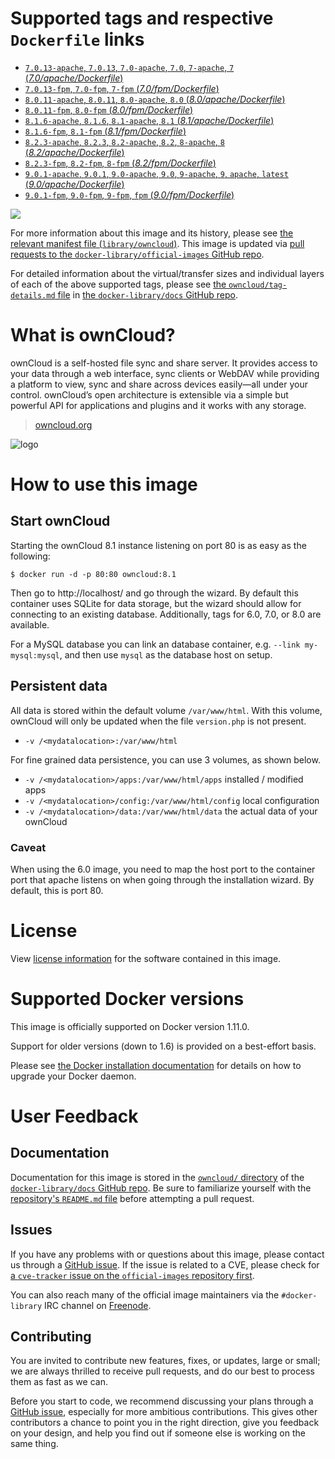 # Supported tags and respective `Dockerfile` links

-	[`7.0.13-apache`, `7.0.13`, `7.0-apache`, `7.0`, `7-apache`, `7` (*7.0/apache/Dockerfile*)](https://github.com/docker-library/owncloud/blob/51ac31c7508da311b2cbc7b78d0d778d2e04f59d/7.0/apache/Dockerfile)
-	[`7.0.13-fpm`, `7.0-fpm`, `7-fpm` (*7.0/fpm/Dockerfile*)](https://github.com/docker-library/owncloud/blob/c4860084f5175595c7243b2712ca95e79c62caa8/7.0/fpm/Dockerfile)
-	[`8.0.11-apache`, `8.0.11`, `8.0-apache`, `8.0` (*8.0/apache/Dockerfile*)](https://github.com/docker-library/owncloud/blob/cfaf356a29c8d14e3a31d19bf778a7beaf4fd2e4/8.0/apache/Dockerfile)
-	[`8.0.11-fpm`, `8.0-fpm` (*8.0/fpm/Dockerfile*)](https://github.com/docker-library/owncloud/blob/0aacd0ef10b4bd0d7a9e29433ab38376324d2667/8.0/fpm/Dockerfile)
-	[`8.1.6-apache`, `8.1.6`, `8.1-apache`, `8.1` (*8.1/apache/Dockerfile*)](https://github.com/docker-library/owncloud/blob/7cd59e114e57af0c0d08144ec79cbfbcdf8d0fff/8.1/apache/Dockerfile)
-	[`8.1.6-fpm`, `8.1-fpm` (*8.1/fpm/Dockerfile*)](https://github.com/docker-library/owncloud/blob/49f10ce1af40883e9499b8e7613375bbfb11476f/8.1/fpm/Dockerfile)
-	[`8.2.3-apache`, `8.2.3`, `8.2-apache`, `8.2`, `8-apache`, `8` (*8.2/apache/Dockerfile*)](https://github.com/docker-library/owncloud/blob/0b21422e305b503f59732f70b6f85e4234151a35/8.2/apache/Dockerfile)
-	[`8.2.3-fpm`, `8.2-fpm`, `8-fpm` (*8.2/fpm/Dockerfile*)](https://github.com/docker-library/owncloud/blob/998e99fcfb0eb917c01504ddf0f544e771856ffc/8.2/fpm/Dockerfile)
-	[`9.0.1-apache`, `9.0.1`, `9.0-apache`, `9.0`, `9-apache`, `9`, `apache`, `latest` (*9.0/apache/Dockerfile*)](https://github.com/docker-library/owncloud/blob/bfaaed8dc729f4e704b651594d9873e33ef834bd/9.0/apache/Dockerfile)
-	[`9.0.1-fpm`, `9.0-fpm`, `9-fpm`, `fpm` (*9.0/fpm/Dockerfile*)](https://github.com/docker-library/owncloud/blob/bfaaed8dc729f4e704b651594d9873e33ef834bd/9.0/fpm/Dockerfile)

[![](https://badge.imagelayers.io/owncloud:latest.svg)](https://imagelayers.io/?images=owncloud:7.0.13-apache,owncloud:7.0.13-fpm,owncloud:8.0.11-apache,owncloud:8.0.11-fpm,owncloud:8.1.6-apache,owncloud:8.1.6-fpm,owncloud:8.2.3-apache,owncloud:8.2.3-fpm,owncloud:9.0.1-apache,owncloud:9.0.1-fpm)

For more information about this image and its history, please see [the relevant manifest file (`library/owncloud`)](https://github.com/docker-library/official-images/blob/master/library/owncloud). This image is updated via [pull requests to the `docker-library/official-images` GitHub repo](https://github.com/docker-library/official-images/pulls?q=label%3Alibrary%2Fowncloud).

For detailed information about the virtual/transfer sizes and individual layers of each of the above supported tags, please see [the `owncloud/tag-details.md` file](https://github.com/docker-library/docs/blob/master/owncloud/tag-details.md) in [the `docker-library/docs` GitHub repo](https://github.com/docker-library/docs).

# What is ownCloud?

ownCloud is a self-hosted file sync and share server. It provides access to your data through a web interface, sync clients or WebDAV while providing a platform to view, sync and share across devices easily—all under your control. ownCloud’s open architecture is extensible via a simple but powerful API for applications and plugins and it works with any storage.

> [owncloud.org](https://owncloud.org/)

![logo](https://raw.githubusercontent.com/docker-library/docs/9d36b4ed7cabc35dbd3849272ba2bd7abe482172/owncloud/logo.png)

# How to use this image

## Start ownCloud

Starting the ownCloud 8.1 instance listening on port 80 is as easy as the following:

```console
$ docker run -d -p 80:80 owncloud:8.1
```

Then go to http://localhost/ and go through the wizard. By default this container uses SQLite for data storage, but the wizard should allow for connecting to an existing database. Additionally, tags for 6.0, 7.0, or 8.0 are available.

For a MySQL database you can link an database container, e.g. `--link my-mysql:mysql`, and then use `mysql` as the database host on setup.

## Persistent data

All data is stored within the default volume `/var/www/html`. With this volume, ownCloud will only be updated when the file `version.php` is not present.

-	`-v /<mydatalocation>:/var/www/html`

For fine grained data persistence, you can use 3 volumes, as shown below.

-	`-v /<mydatalocation>/apps:/var/www/html/apps` installed / modified apps
-	`-v /<mydatalocation>/config:/var/www/html/config` local configuration
-	`-v /<mydatalocation>/data:/var/www/html/data` the actual data of your ownCloud

### Caveat

When using the 6.0 image, you need to map the host port to the container port that apache listens on when going through the installation wizard. By default, this is port 80.

# License

View [license information](https://owncloud.org/contribute/agreement/) for the software contained in this image.

# Supported Docker versions

This image is officially supported on Docker version 1.11.0.

Support for older versions (down to 1.6) is provided on a best-effort basis.

Please see [the Docker installation documentation](https://docs.docker.com/installation/) for details on how to upgrade your Docker daemon.

# User Feedback

## Documentation

Documentation for this image is stored in the [`owncloud/` directory](https://github.com/docker-library/docs/tree/master/owncloud) of the [`docker-library/docs` GitHub repo](https://github.com/docker-library/docs). Be sure to familiarize yourself with the [repository's `README.md` file](https://github.com/docker-library/docs/blob/master/README.md) before attempting a pull request.

## Issues

If you have any problems with or questions about this image, please contact us through a [GitHub issue](https://github.com/docker-library/owncloud/issues). If the issue is related to a CVE, please check for [a `cve-tracker` issue on the `official-images` repository first](https://github.com/docker-library/official-images/issues?q=label%3Acve-tracker).

You can also reach many of the official image maintainers via the `#docker-library` IRC channel on [Freenode](https://freenode.net).

## Contributing

You are invited to contribute new features, fixes, or updates, large or small; we are always thrilled to receive pull requests, and do our best to process them as fast as we can.

Before you start to code, we recommend discussing your plans through a [GitHub issue](https://github.com/docker-library/owncloud/issues), especially for more ambitious contributions. This gives other contributors a chance to point you in the right direction, give you feedback on your design, and help you find out if someone else is working on the same thing.
